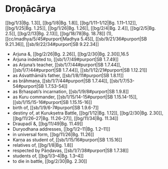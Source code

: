 # Droṇācārya

[[bg/1/3|Bg. 1.3]], [[bg/1/8|Bg. 1.8]], [[bg/1/11–1/12|Bg. 1.11–1.12]], [[bg/1/25|Bg. 1.25]], [[bg/1/26|Bg. 1.26]], [[bg/2/4|Bg. 2.4]], [[bg/2/5|Bg. 2.5]], [[bg/2/13|Bg. 2.13]], [[bg/18/78|Bg. 18.78]] (1), [[cc/madhya/5/45#purport|Madhya 5.45]], [[sb/9/21/36#purport|SB 9.21.36]], [[sb/9/22/34#purport|SB 9.22.34]]

* Arjuna &, [[bg/2/26|Bg. 2.26]], [[bg/2/30|Bg. 2.30]],16.5
* Arjuna indebted to, [[sb/1/7/49#purport|SB 1.7.49]]
* as Arjuna’s teacher, [[sb/1/7/44#purport|SB 1.7.44]], [[sb/1/7/44#purport|SB 1.7.44]], [[sb/1/12/21#purport|SB 1.12.21]]
* as Aśvatthāmā’s father, [[sb/1/8/11#purport|SB 1.8.11]]
* as brāhmaṇa, [[sb/1/7/44#purport|SB 1.7.44]], [[sb/1/7/53-54#purport|SB 1.7.53-54]]
* as Bṛhaspati’s incarnation, [[sb/1/9/8#purport|SB 1.9.8]]
* as Kuru commander, [[sb/1/15/14-15#purport|SB 1.15.14-15]], [[sb/1/15/15-16#purport|SB 1.15.15-16]]
* birth of, [[sb/1/9/6-7#purport|SB 1.9.6-7]]
* destiny of, at Kurukṣetra Battle, [[bg/1/12|Bg. 1.12]], [[bg/2/30|Bg. 2.30]], [[bg/11/26–27|Bg. 11.26–27]], [[bg/11/34|Bg. 11.34]]
* Draupadī &, [[bg/11/49|Bg. 11.49]]
* Duryodhana addresses, [[bg/1/2–11|Bg. 1.2–11]]
* in universal form, [[bg/11/26|Bg. 11.26]]
* Karṇa as student of, [[sb/1/15/16#purport|SB 1.15.16]]
* relatives of, [[bg/1/8|Bg. 1.8]]
* respected by Pāṇḍavas, [[sb/1/7/38#purport|SB 1.7.38]]
* students of, [[bg/1/3–4|Bg. 1.3–4]]
* to die in battle, [[bg/2/30|Bg. 2.30]]
